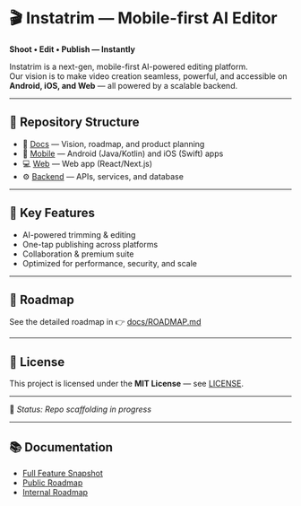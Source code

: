 # 🎬 Instatrim — Mobile-first AI Editor  

**Shoot • Edit • Publish — Instantly**  

Instatrim is a next-gen, mobile-first AI-powered editing platform.  
Our vision is to make video creation seamless, powerful, and accessible on **Android, iOS, and Web** — all powered by a scalable backend.  

---

## 📂 Repository Structure  

- 📑 [Docs](./docs) — Vision, roadmap, and product planning  
- 📱 [Mobile](./mobile) — Android (Java/Kotlin) and iOS (Swift) apps  
- 💻 [Web](./web) — Web app (React/Next.js)  
- ⚙️ [Backend](./backend) — APIs, services, and database  

---

## 🚀 Key Features  

- AI-powered trimming & editing  
- One-tap publishing across platforms  
- Collaboration & premium suite  
- Optimized for performance, security, and scale  

---

## 📌 Roadmap  

See the detailed roadmap in 👉 [docs/ROADMAP.md](./docs/ROADMAP.md)

---

## 📜 License  

This project is licensed under the **MIT License** — see [LICENSE](./LICENSE).  

---

📌 *Status: Repo scaffolding in progress*

---

## 📚 Documentation  

- [Full Feature Snapshot](./docs/FEATURES.md)  
- [Public Roadmap](./docs/ROADMAP.md)  
- [Internal Roadmap](./docs/internal/ROADMAP.md)
